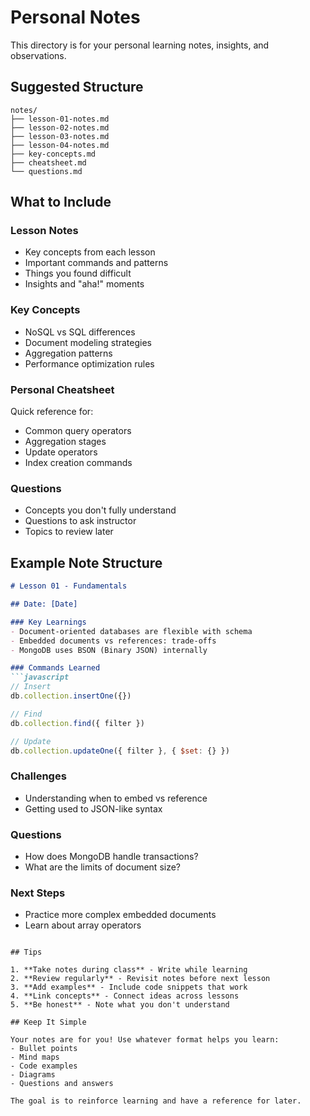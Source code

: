# Personal Notes

This directory is for your personal learning notes, insights, and observations.

## Suggested Structure

```
notes/
├── lesson-01-notes.md
├── lesson-02-notes.md
├── lesson-03-notes.md
├── lesson-04-notes.md
├── key-concepts.md
├── cheatsheet.md
└── questions.md
```

## What to Include

### Lesson Notes
- Key concepts from each lesson
- Important commands and patterns
- Things you found difficult
- Insights and "aha!" moments

### Key Concepts
- NoSQL vs SQL differences
- Document modeling strategies
- Aggregation patterns
- Performance optimization rules

### Personal Cheatsheet
Quick reference for:
- Common query operators
- Aggregation stages
- Update operators
- Index creation commands

### Questions
- Concepts you don't fully understand
- Questions to ask instructor
- Topics to review later

## Example Note Structure

```markdown
# Lesson 01 - Fundamentals

## Date: [Date]

### Key Learnings
- Document-oriented databases are flexible with schema
- Embedded documents vs references: trade-offs
- MongoDB uses BSON (Binary JSON) internally

### Commands Learned
```javascript
// Insert
db.collection.insertOne({})

// Find
db.collection.find({ filter })

// Update
db.collection.updateOne({ filter }, { $set: {} })
```

### Challenges
- Understanding when to embed vs reference
- Getting used to JSON-like syntax

### Questions
- How does MongoDB handle transactions?
- What are the limits of document size?

### Next Steps
- Practice more complex embedded documents
- Learn about array operators
```

## Tips

1. **Take notes during class** - Write while learning
2. **Review regularly** - Revisit notes before next lesson
3. **Add examples** - Include code snippets that work
4. **Link concepts** - Connect ideas across lessons
5. **Be honest** - Note what you don't understand

## Keep It Simple

Your notes are for you! Use whatever format helps you learn:
- Bullet points
- Mind maps
- Code examples
- Diagrams
- Questions and answers

The goal is to reinforce learning and have a reference for later.

